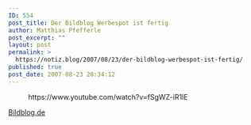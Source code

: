 ```yaml
---
ID: 554
post_title: Der Bildblog Werbespot ist fertig
author: Matthias Pfefferle
post_excerpt: ""
layout: post
permalink: >
  https://notiz.blog/2007/08/23/der-bildblog-werbespot-ist-fertig/
published: true
post_date: 2007-08-23 20:34:12
---
```

<!-- wp:core-embed/youtube {"url":"https://www.youtube.com/watch?v=fSgWZ-iR1IE","align":"wide","type":"video","providerNameSlug":"youtube"} -->
<figure class="wp-block-embed-youtube wp-block-embed alignwide is-type-video is-provider-youtube">
	https://www.youtube.com/watch?v=fSgWZ-iR1IE
</figure>
<!-- /wp:core-embed/youtube -->

<!-- wp:paragraph -->
<p><a href="http://www.bildblog.de/2446/in-eigener-sache-der-bildblog-werbespot">Bildblog.de</a></p>
<!-- /wp:paragraph -->